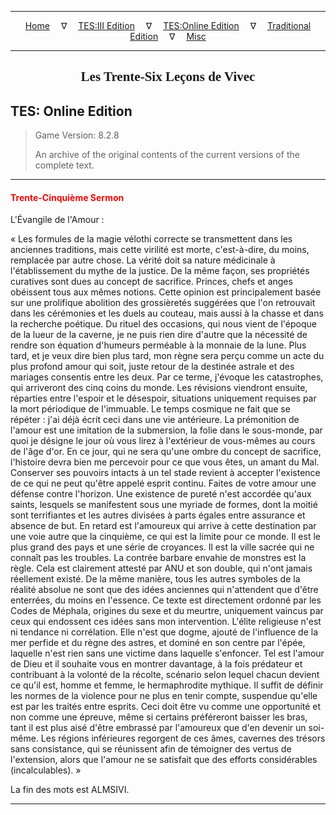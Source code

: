 
---

<!-- Jekyll Page Links -->

<center>
<a href="../../../../index.html">Home</a>
&emsp;&nabla;&emsp;
<a href="../../../index-tes3.html">TES:III Edition</a>
&emsp;&nabla;&emsp;
<a href="../../../index-teso.html">TES:Online Edition</a>
&emsp;&nabla;&emsp;
<a href="../../../index-traditional.html">Traditional Edition</a>
&emsp;&nabla;&emsp;
<a href="../../../index-misc.html">Misc</a>
</center>

<!-- Markdown Body Below: -->

---

<center>
<h2><span style="font-family:Georgia">Les Trente-Six Leçons de Vivec</span></h2>
</center>

## TES: Online Edition

> Game Version: 8.2.8
>
> An archive of the original contents of the current versions of the complete text.

---

#### <span style="color:red">Trente-Cinquième Sermon</span>

L'Évangile de l'Amour :

« Les formules de la magie vélothi correcte se transmettent dans les anciennes traditions, mais cette virilité est morte, c'est-à-dire, du moins, remplacée par autre chose. La vérité doit sa nature médicinale à l'établissement du mythe de la justice. De la même façon, ses propriétés curatives sont dues au concept de sacrifice. Princes, chefs et anges obéissent tous aux mêmes notions. Cette opinion est principalement basée sur une prolifique abolition des grossièretés suggérées que l'on retrouvait dans les cérémonies et les duels au couteau, mais aussi à la chasse et dans la recherche poétique. Du rituel des occasions, qui nous vient de l'époque de la lueur de la caverne, je ne puis rien dire d'autre que la nécessité de rendre son équation d'humeurs perméable à la monnaie de la lune. Plus tard, et je veux dire bien plus tard, mon règne sera perçu comme un acte du plus profond amour qui soit, juste retour de la destinée astrale et des mariages consentis entre les deux. Par ce terme, j'évoque les catastrophes, qui arriveront des cinq coins du monde. Les révisions viendront ensuite, réparties entre l'espoir et le désespoir, situations uniquement requises par la mort périodique de l'immuable. Le temps cosmique ne fait que se répéter : j'ai déjà écrit ceci dans une vie antérieure. La prémonition de l'amour est une imitation de la submersion, la folie dans le sous-monde, par quoi je désigne le jour où vous lirez à l'extérieur de vous-mêmes au cours de l'âge d'or. En ce jour, qui ne sera qu'une ombre du concept de sacrifice, l'histoire devra bien me percevoir pour ce que vous êtes, un amant du Mal. Conserver ses pouvoirs intacts à un tel stade revient à accepter l'existence de ce qui ne peut qu'être appelé esprit continu. Faites de votre amour une défense contre l'horizon. Une existence de pureté n'est accordée qu'aux saints, lesquels se manifestent sous une myriade de formes, dont la moitié sont terrifiantes et les autres divisées à parts égales entre assurance et absence de but. En retard est l'amoureux qui arrive à cette destination par une voie autre que la cinquième, ce qui est la limite pour ce monde. Il est le plus grand des pays et une série de croyances. Il est la ville sacrée qui ne connaît pas les troubles. La contrée barbare envahie de monstres est la règle. Cela est clairement attesté par ANU et son double, qui n'ont jamais réellement existé. De la même manière, tous les autres symboles de la réalité absolue ne sont que des idées anciennes qui n'attendent que d'être enterrées, du moins en l'essence. Ce texte est directement ordonné par les Codes de Méphala, origines du sexe et du meurtre, uniquement vaincus par ceux qui endossent ces idées sans mon intervention. L'élite religieuse n'est ni tendance ni corrélation. Elle n'est que dogme, ajouté de l'influence de la mer perfide et du règne des astres, et dominé en son centre par l'épée, laquelle n'est rien sans une victime dans laquelle s'enfoncer. Tel est l'amour de Dieu et il souhaite vous en montrer davantage, à la fois prédateur et contribuant à la volonté de la récolte, scénario selon lequel chacun devient ce qu'il est, homme et femme, le hermaphrodite mythique. Il suffit de définir les normes de la violence pour ne plus en tenir compte, suspendue qu'elle est par les traités entre esprits. Ceci doit être vu comme une opportunité et non comme une épreuve, même si certains préféreront baisser les bras, tant il est plus aisé d'être embrassé par l'amoureux que d'en devenir un soi-même. Les régions inférieures regorgent de ces âmes, cavernes des trésors sans consistance, qui se réunissent afin de témoigner des vertus de l'extension, alors que l'amour ne se satisfait que des efforts considérables (incalculables). »

La fin des mots est ALMSIVI.

---
